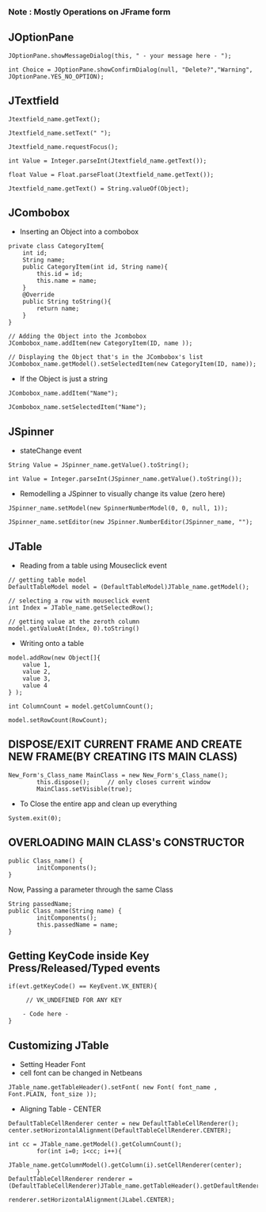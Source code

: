 ### Note : Mostly Operations on JFrame form

## JOptionPane
```
JOptionPane.showMessageDialog(this, " - your message here - ");
```
```
int Choice = JOptionPane.showConfirmDialog(null, "Delete?","Warning", JOptionPane.YES_NO_OPTION);
```

## JTextfield
```
Jtextfield_name.getText();
```
```
Jtextfield_name.setText(" ");
```
```
Jtextfield_name.requestFocus();
```
```
int Value = Integer.parseInt(Jtextfield_name.getText());
```
```
float Value = Float.parseFloat(Jtextfield_name.getText());
```
```
Jtextfield_name.getText() = String.valueOf(Object);
```

## JCombobox
- Inserting an Object into a combobox

```
private class CategoryItem{
    int id;
    String name;
    public CategoryItem(int id, String name){
        this.id = id;
        this.name = name;
    }        
    @Override
    public String toString(){
        return name;
    }
}

// Adding the Object into the Jcombobox
JCombobox_name.addItem(new CategoryItem(ID, name ));

// Displaying the Object that's in the JCombobox's list
JCombobox_name.getModel().setSelectedItem(new CategoryItem(ID, name));
```
- If the Object is just a string
```
JCombobox_name.addItem("Name");
```
```
JCombobox_name.setSelectedItem("Name");
```

## JSpinner
- stateChange event
```
String Value = JSpinner_name.getValue().toString();
```
```
int Value = Integer.parseInt(JSpinner_name.getValue().toString());
```
- Remodelling a JSpinner to visually change its value (zero here)
```
JSpinner_name.setModel(new SpinnerNumberModel(0, 0, null, 1));

JSpinner_name.setEditor(new JSpinner.NumberEditor(JSpinner_name, "");
```

## JTable
- Reading from a table using Mouseclick event
```
// getting table model
DefaultTableModel model = (DefaultTableModel)JTable_name.getModel();
```
```
// selecting a row with mouseclick event
int Index = JTable_name.getSelectedRow();
```
```
// getting value at the zeroth column
model.getValueAt(Index, 0).toString()
```
- Writing onto a table
```
model.addRow(new Object[]{
    value 1,
    value 2,
    value 3,
    value 4
} );
```

```
int ColumnCount = model.getColumnCount();
```
```
model.setRowCount(RowCount);
```

## DISPOSE/EXIT CURRENT FRAME AND CREATE NEW FRAME(BY CREATING ITS MAIN CLASS)
```
New_Form's_Class_name MainClass = new New_Form's_Class_name();
        this.dispose();     // only closes current window
        MainClass.setVisible(true);
```
- To Close the entire app and clean up everything
```
System.exit(0);
```

## OVERLOADING MAIN CLASS's CONSTRUCTOR
```
public Class_name() {
        initComponents();  
}
```
Now, Passing a parameter through the same Class
```    
String passedName;
public Class_name(String name) {
        initComponents();        
        this.passedName = name;
}        
```

## Getting KeyCode inside  Key Press/Released/Typed  events
```
if(evt.getKeyCode() == KeyEvent.VK_ENTER){     
    
     // VK_UNDEFINED FOR ANY KEY

    - Code here -
}
```

## Customizing JTable
- Setting Header Font
- cell font can be changed in Netbeans
```
JTable_name.getTableHeader().setFont( new Font( font_name , Font.PLAIN, font_size ));
```

- Aligning Table - CENTER
```
DefaultTableCellRenderer center = new DefaultTableCellRenderer();        
center.setHorizontalAlignment(DefaultTableCellRenderer.CENTER);

int cc = JTable_name.getModel().getColumnCount();
        for(int i=0; i<cc; i++){
            JTable_name.getColumnModel().getColumn(i).setCellRenderer(center);
        }
DefaultTableCellRenderer renderer = (DefaultTableCellRenderer)JTable_name.getTableHeader().getDefaultRenderer();

renderer.setHorizontalAlignment(JLabel.CENTER);
```

